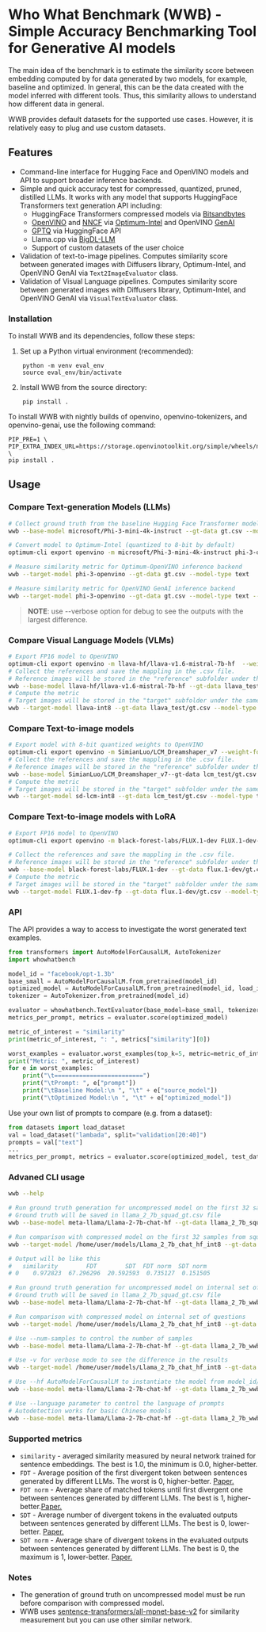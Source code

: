 #  Who What Benchmark (WWB) - Simple Accuracy Benchmarking Tool for Generative AI models
The main idea of the benchmark is to estimate the similarity score between embedding computed by for data generated by two models, for example, baseline and optimized. In general, this can be the data created with the model inferred with different tools. Thus, this similarity allows to understand how different data in general.

WWB provides default datasets for the supported use cases. However, it is relatively easy to plug and use custom datasets.


## Features

* Command-line interface for Hugging Face and OpenVINO models and API to support broader inference backends.
* Simple and quick accuracy test for compressed, quantized, pruned, distilled LLMs. It works with any model that supports HuggingFace Transformers text generation API including:
    * HuggingFace Transformers compressed models via [Bitsandbytes](https://huggingface.co/docs/transformers/main_classes/quantization#transformers.BitsAndBytesConfig)
    * [OpenVINO](https://github.com/openvinotoolkit/openvino) and [NNCF](https://github.com/openvinotoolkit/nncf) via [Optimum-Intel](https://github.com/huggingface/optimum-intel) and OpenVINO [GenAI](https://github.com/openvinotoolkit/openvino.genai)
    * [GPTQ](https://huggingface.co/docs/transformers/main_classes/quantization#transformers.GPTQConfig) via HuggingFace API
    * Llama.cpp via [BigDL-LLM](https://github.com/intel-analytics/BigDL/tree/main/python/llm)
    * Support of custom datasets of the user choice
* Validation of text-to-image pipelines. Computes similarity score between generated images with Diffusers library, Optimum-Intel, and OpenVINO GenAI via `Text2ImageEvaluator` class.
* Validation of Visual Language pipelines. Computes similarity score between generated images with Diffusers library, Optimum-Intel, and OpenVINO GenAI via `VisualTextEvaluator` class.

### Installation
To install WWB and its dependencies, follow these steps:
1. Set up a Python virtual environment (recommended):
```
    python -m venv eval_env
    source eval_env/bin/activate
```
2. Install WWB from the source directory:
```
    pip install .
```
To install WWB with nightly builds of openvino, openvino-tokenizers, and openvino-genai, use the following command:
```
PIP_PRE=1 \
PIP_EXTRA_INDEX_URL=https://storage.openvinotoolkit.org/simple/wheels/nightly \
pip install .
```

## Usage
### Compare Text-generation Models (LLMs)
```sh
# Collect ground truth from the baseline Hugging Face Transformer model 
wwb --base-model microsoft/Phi-3-mini-4k-instruct --gt-data gt.csv --model-type text --hf

# Convert model to Optimum-Intel (quantized to 8-bit by default)
optimum-cli export openvino -m microsoft/Phi-3-mini-4k-instruct phi-3-openvino

# Measure similarity metric for Optimum-OpenVINO inference backend
wwb --target-model phi-3-openvino --gt-data gt.csv --model-type text

# Measure similarity metric for OpenVINO GenAI inference backend
wwb --target-model phi-3-openvino --gt-data gt.csv --model-type text --genai
```

> **NOTE**: use --verbose option for debug to see the outputs with the largest difference.

### Compare Visual Language Models (VLMs)
```sh
# Export FP16 model to OpenVINO
optimum-cli export openvino -m llava-hf/llava-v1.6-mistral-7b-hf  --weight-format int8 llava-int8
# Collect the references and save the mappling in the .csv file. 
# Reference images will be stored in the "reference" subfolder under the same path with .csv.
wwb --base-model llava-hf/llava-v1.6-mistral-7b-hf --gt-data llava_test/gt.csv --model-type visual-text --hf
# Compute the metric
# Target images will be stored in the "target" subfolder under the same path with .csv.
wwb --target-model llava-int8 --gt-data llava_test/gt.csv --model-type visual-text --genai
```

### Compare Text-to-image models
```sh
# Export model with 8-bit quantized weights to OpenVINO
optimum-cli export openvino -m SimianLuo/LCM_Dreamshaper_v7 --weight-format int8 sd-lcm-int8
# Collect the references and save the mappling in the .csv file. 
# Reference images will be stored in the "reference" subfolder under the same path with .csv.
wwb --base-model SimianLuo/LCM_Dreamshaper_v7--gt-data lcm_test/gt.csv --model-type text-to-image --hf
# Compute the metric
# Target images will be stored in the "target" subfolder under the same path with .csv.
wwb --target-model sd-lcm-int8 --gt-data lcm_test/gt.csv --model-type text-to-image --genai
```

### Compare Text-to-image models with LoRA
```sh
# Export FP16 model to OpenVINO
optimum-cli export openvino -m black-forest-labs/FLUX.1-dev FLUX.1-dev-fp

# Collect the references and save the mappling in the .csv file.
# Reference images will be stored in the "reference" subfolder under the same path with .csv.
wwb --base-model black-forest-labs/FLUX.1-dev --gt-data flux.1-dev/gt.csv --model-type text-to-image --adapters Octree/flux-schnell-lora Shakker-Labs/FLUX.1-dev-LoRA-add-details --alphas 0.1 0.9 --hf
# Compute the metric
# Target images will be stored in the "target" subfolder under the same path with .csv.
wwb --target-model FLUX.1-dev-fp --gt-data flux.1-dev/gt.csv --model-type text-to-image --adapters flux-schnell-lora.safetensors FLUX-dev-lora-add_details.safetensors --alphas 0.1 0.9 --genai
```

### API
The API provides a way to access to investigate the worst generated text examples.

```python
from transformers import AutoModelForCausalLM, AutoTokenizer
import whowhatbench

model_id = "facebook/opt-1.3b"
base_small = AutoModelForCausalLM.from_pretrained(model_id)
optimized_model = AutoModelForCausalLM.from_pretrained(model_id, load_in_4bit=True, device_map="auto")
tokenizer = AutoTokenizer.from_pretrained(model_id)

evaluator = whowhatbench.TextEvaluator(base_model=base_small, tokenizer=tokenizer)
metrics_per_prompt, metrics = evaluator.score(optimized_model)

metric_of_interest = "similarity"
print(metric_of_interest, ": ", metrics["similarity"][0])

worst_examples = evaluator.worst_examples(top_k=5, metric=metric_of_interest)
print("Metric: ", metric_of_interest)
for e in worst_examples:
    print("\t=========================")
    print("\tPrompt: ", e["prompt"])
    print("\tBaseline Model:\n ", "\t" + e["source_model"])
    print("\tOptimized Model:\n ", "\t" + e["optimized_model"])

```

Use your own list of prompts to compare (e.g. from a dataset):
```python
from datasets import load_dataset
val = load_dataset("lambada", split="validation[20:40]")
prompts = val["text"]
...
metrics_per_prompt, metrics = evaluator.score(optimized_model, test_data=prompts)
```

### Advaned CLI usage

```sh
wwb --help

# Run ground truth generation for uncompressed model on the first 32 samples from squad dataset
# Ground truth will be saved in llama_2_7b_squad_gt.csv file
wwb --base-model meta-llama/Llama-2-7b-chat-hf --gt-data llama_2_7b_squad_gt.csv --dataset squad --split validation[:32] --dataset-field question

# Run comparison with compressed model on the first 32 samples from squad dataset
wwb --target-model /home/user/models/Llama_2_7b_chat_hf_int8 --gt-data llama_2_7b_squad_gt.csv --dataset squad --split validation[:32] --dataset-field question

# Output will be like this
#   similarity        FDT        SDT  FDT norm  SDT norm
# 0    0.972823  67.296296  20.592593  0.735127  0.151505

# Run ground truth generation for uncompressed model on internal set of questions
# Ground truth will be saved in llama_2_7b_squad_gt.csv file
wwb --base-model meta-llama/Llama-2-7b-chat-hf --gt-data llama_2_7b_wwb_gt.csv

# Run comparison with compressed model on internal set of questions
wwb --target-model /home/user/models/Llama_2_7b_chat_hf_int8 --gt-data llama_2_7b_wwb_gt.csv

# Use --num-samples to control the number of samples
wwb --base-model meta-llama/Llama-2-7b-chat-hf --gt-data llama_2_7b_wwb_gt.csv --num-samples 10

# Use -v for verbose mode to see the difference in the results
wwb --target-model /home/user/models/Llama_2_7b_chat_hf_int8 --gt-data llama_2_7b_wwb_gt.csv  --num-samples 10 -v

# Use --hf AutoModelForCausalLM to instantiate the model from model_id/folder
wwb --base-model meta-llama/Llama-2-7b-chat-hf --gt-data llama_2_7b_wwb_gt.csv --hf

# Use --language parameter to control the language of prompts
# Autodetection works for basic Chinese models 
wwb --base-model meta-llama/Llama-2-7b-chat-hf --gt-data llama_2_7b_wwb_gt.csv --hf
```

### Supported metrics

* `similarity` - averaged similarity measured by neural network trained for sentence embeddings. The best is 1.0, the minimum is 0.0, higher-better.
* `FDT` - Average position of the first divergent token between sentences generated by different LLMs. The worst is 0, higher-better. [Paper.](https://arxiv.org/abs/2311.01544)
* `FDT norm` - Average share of matched tokens until first divergent one between sentences generated by different LLMs. The best is 1, higher-better.[Paper.](https://arxiv.org/abs/2311.01544)
* `SDT` - Average number of divergent tokens in the evaluated outputs between sentences generated by different LLMs. The best is 0, lower-better. [Paper.](https://arxiv.org/abs/2311.01544)
* `SDT norm` - Average share of divergent tokens in the evaluated outputs between sentences generated by different LLMs. The best is 0, the maximum is 1, lower-better. [Paper.](https://arxiv.org/abs/2311.01544)

### Notes

* The generation of ground truth on uncompressed model must be run before comparison with compressed model.
* WWB uses [sentence-transformers/all-mpnet-base-v2](https://huggingface.co/sentence-transformers/all-mpnet-base-v2) for similarity measurement but you can use other similar network.

